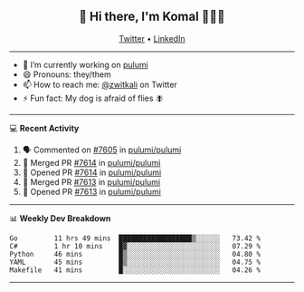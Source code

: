 <h2 align="center"> 👋 Hi there, I'm Komal 🧑🏾‍💻 </h2>
<p align="center">
    <a href="https://twitter.com/zwitkali">Twitter</a> •
    <a href="https://www.linkedin.com/in/komal-ali/">LinkedIn</a>
</p>

--------

- 🔭 I’m currently working on [pulumi](https://github.com/pulumi/pulumi)
- 😄 Pronouns: they/them
- 📫 How to reach me: [@zwitkali](https://twitter.com/zwitkali) on Twitter
- ⚡ Fun fact: My dog is afraid of flies 🪰

--------
💻 **Recent Activity**

<!--START_SECTION:activity-->
1. 🗣 Commented on [#7605](https://github.com/pulumi/pulumi/issues/7605) in [pulumi/pulumi](https://github.com/pulumi/pulumi)
2. 🎉 Merged PR [#7614](https://github.com/pulumi/pulumi/pull/7614) in [pulumi/pulumi](https://github.com/pulumi/pulumi)
3. 💪 Opened PR [#7614](https://github.com/pulumi/pulumi/pull/7614) in [pulumi/pulumi](https://github.com/pulumi/pulumi)
4. 🎉 Merged PR [#7613](https://github.com/pulumi/pulumi/pull/7613) in [pulumi/pulumi](https://github.com/pulumi/pulumi)
5. 💪 Opened PR [#7613](https://github.com/pulumi/pulumi/pull/7613) in [pulumi/pulumi](https://github.com/pulumi/pulumi)
<!--END_SECTION:activity-->

--------

📊 **Weekly Dev Breakdown**
<!--START_SECTION:waka-->
```text
Go         11 hrs 49 mins  ██████████████████▒░░░░░░   73.42 % 
C#         1 hr 10 mins    █▓░░░░░░░░░░░░░░░░░░░░░░░   07.29 % 
Python     46 mins         █▒░░░░░░░░░░░░░░░░░░░░░░░   04.80 % 
YAML       45 mins         █▒░░░░░░░░░░░░░░░░░░░░░░░   04.75 % 
Makefile   41 mins         █░░░░░░░░░░░░░░░░░░░░░░░░   04.26 % 
```
<!--END_SECTION:waka-->

--------